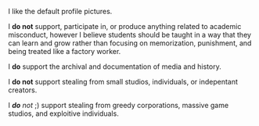 I like the default profile pictures.

I **do not** support, participate in, or produce anything related to academic misconduct, however I believe students should be taught in a way that they can learn and grow rather than focusing on memorization, punishment, and being treated like a factory worker.

I **do** support the archival and documentation of media and history.

I **do not** support stealing from small studios, individuals, or indepentant creators.

I ***do** not* ;) support stealing from greedy corporations, massive game studios, and exploitive individuals.
